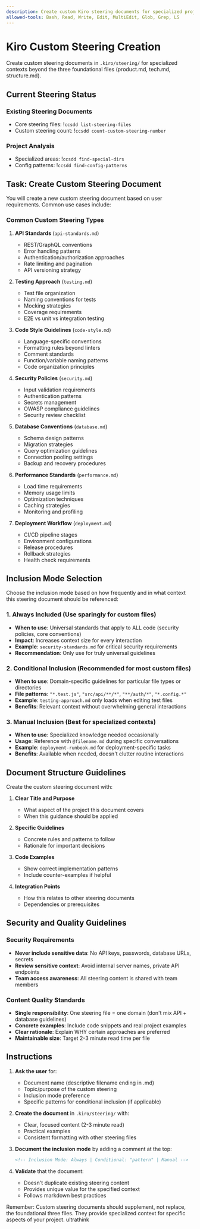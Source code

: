 ```yaml
---
description: Create custom Kiro steering documents for specialized project contexts
allowed-tools: Bash, Read, Write, Edit, MultiEdit, Glob, Grep, LS
---
```


# Kiro Custom Steering Creation

Create custom steering documents in `.kiro/steering/` for specialized contexts beyond the three foundational files (product.md, tech.md, structure.md).

## Current Steering Status

### Existing Steering Documents
- Core steering files: !`ccsdd list-steering-files`
- Custom steering count: !`ccsdd count-custom-steering-number`

### Project Analysis
- Specialized areas: !`ccsdd find-special-dirs`
- Config patterns: !`ccsdd find-config-patterns`

## Task: Create Custom Steering Document

You will create a new custom steering document based on user requirements. Common use cases include:

### Common Custom Steering Types

1. **API Standards** (`api-standards.md`)
   - REST/GraphQL conventions
   - Error handling patterns
   - Authentication/authorization approaches
   - Rate limiting and pagination
   - API versioning strategy

2. **Testing Approach** (`testing.md`)
   - Test file organization
   - Naming conventions for tests
   - Mocking strategies
   - Coverage requirements
   - E2E vs unit vs integration testing

3. **Code Style Guidelines** (`code-style.md`)
   - Language-specific conventions
   - Formatting rules beyond linters
   - Comment standards
   - Function/variable naming patterns
   - Code organization principles

4. **Security Policies** (`security.md`)
   - Input validation requirements
   - Authentication patterns
   - Secrets management
   - OWASP compliance guidelines
   - Security review checklist

5. **Database Conventions** (`database.md`)
   - Schema design patterns
   - Migration strategies
   - Query optimization guidelines
   - Connection pooling settings
   - Backup and recovery procedures

6. **Performance Standards** (`performance.md`)
   - Load time requirements
   - Memory usage limits
   - Optimization techniques
   - Caching strategies
   - Monitoring and profiling

7. **Deployment Workflow** (`deployment.md`)
   - CI/CD pipeline stages
   - Environment configurations
   - Release procedures
   - Rollback strategies
   - Health check requirements

## Inclusion Mode Selection

Choose the inclusion mode based on how frequently and in what context this steering document should be referenced:

### 1. Always Included (Use sparingly for custom files)
- **When to use**: Universal standards that apply to ALL code (security policies, core conventions)
- **Impact**: Increases context size for every interaction
- **Example**: `security-standards.md` for critical security requirements
- **Recommendation**: Only use for truly universal guidelines

### 2. Conditional Inclusion (Recommended for most custom files)  
- **When to use**: Domain-specific guidelines for particular file types or directories
- **File patterns**: `"*.test.js"`, `"src/api/**/*"`, `"**/auth/*"`, `"*.config.*"`
- **Example**: `testing-approach.md` only loads when editing test files
- **Benefits**: Relevant context without overwhelming general interactions

### 3. Manual Inclusion (Best for specialized contexts)
- **When to use**: Specialized knowledge needed occasionally 
- **Usage**: Reference with `@filename.md` during specific conversations
- **Example**: `deployment-runbook.md` for deployment-specific tasks
- **Benefits**: Available when needed, doesn't clutter routine interactions

## Document Structure Guidelines

Create the custom steering document with:

1. **Clear Title and Purpose**
   - What aspect of the project this document covers
   - When this guidance should be applied

2. **Specific Guidelines**
   - Concrete rules and patterns to follow
   - Rationale for important decisions

3. **Code Examples**
   - Show correct implementation patterns
   - Include counter-examples if helpful

4. **Integration Points**
   - How this relates to other steering documents
   - Dependencies or prerequisites

## Security and Quality Guidelines

### Security Requirements
- **Never include sensitive data**: No API keys, passwords, database URLs, secrets
- **Review sensitive context**: Avoid internal server names, private API endpoints
- **Team access awareness**: All steering content is shared with team members

### Content Quality Standards
- **Single responsibility**: One steering file = one domain (don't mix API + database guidelines)
- **Concrete examples**: Include code snippets and real project examples  
- **Clear rationale**: Explain WHY certain approaches are preferred
- **Maintainable size**: Target 2-3 minute read time per file

## Instructions

1. **Ask the user** for:
   - Document name (descriptive filename ending in .md)
   - Topic/purpose of the custom steering
   - Inclusion mode preference
   - Specific patterns for conditional inclusion (if applicable)

2. **Create the document** in `.kiro/steering/` with:
   - Clear, focused content (2-3 minute read)
   - Practical examples
   - Consistent formatting with other steering files

3. **Document the inclusion mode** by adding a comment at the top:
   ```markdown
   <!-- Inclusion Mode: Always | Conditional: "pattern" | Manual -->
   ```

4. **Validate** that the document:
   - Doesn't duplicate existing steering content
   - Provides unique value for the specified context
   - Follows markdown best practices

Remember: Custom steering documents should supplement, not replace, the foundational three files. They provide specialized context for specific aspects of your project.
ultrathink